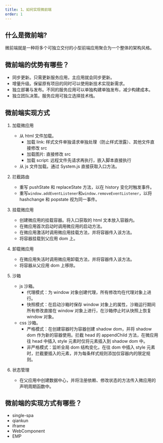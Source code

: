 ```yaml
---
title: 1、如何实现微前端
order: 1
---
```


## 什么是微前端?

微前端就是一种将多个可独立交付的小型前端应用聚合为一个整体的架构风格。

## 微前端的优势有哪些？

- 同步更新。只需更新服务应用，主应用就会同步更新。
- 增量升级。保留原有项目的同时可以使用新技术实现新需求。
- 独立部署与发布。不同的服务应用可以单独构建单独发布，减少构建成本。
- 独立团队决策。服务应用可独立选择技术栈。

## 微前端实现方式

1. 加载微应用

   - 从 html 文件加载。
     - 加载 link: 样式文件单独请求单独处理（防止样式泄露）、其他文件直接修改 src
     - 加载图片: 直接修改 src
     - 加载 script: 远程文件先请求再执行，嵌入脚本直接执行
   - 从 js 文件加载。通过 System.js 直接获取入口方法。

2. 拦截路由

   - 重写 pushState 和 replaceState 方法，以在 history 变化时触发事件。
   - 重写`window.addEventListener`和`window.removeEventListener`，以将 hashchange 和 popstate 视为同一事件。

3. 挂载微应用

   - 创建微应用的挂载容器。将入口获取的 html 文本放入容器内。
   - 在微应用首次启动时调用微应用的启动方法。
   - 在微应用激活时调用微应用挂载方法，并将容器传入该方法。
   - 将容器挂载到父应用 dom 上。

4. 卸载微应用

   - 在微应用失活时调用微应用卸载方法，并将容器传入该方法。
   - 将容器从父应用 dom 上移除。

5. 沙箱

   - js 沙箱。
     - 代理模式：为 window 对象创建代理，所有修改均在代理对象上进行。
     - 快照模式：在启动沙箱时保存 window 对象上的属性，沙箱运行期间所有修改直接在 window 对象上进行，在沙箱停止时从快照上恢复 window 对象。
   - css 沙箱。
     - 严格模式：在创建容器时为容器创建 shadow dom，并将 shadow dom 作为新的容器使用。拦截 head 的 appendChild 方法，在微应用往 head 中插入 style 元素时仅将元素插入到 shadow dom 中。
     - 非严格模式：监听全局 dom 结构变化，在往 dom 中插入 style 元素时，拦截要插入的元素，并为每条样式规则添加仅容器内的限定规则。

6. 状态管理

   - 在父应用中创建数据中心，并将注册依赖、修改状态的方法传入微应用的声明周期函数中。

## 微前端的实现方式有哪些？

- single-spa
- qiankun
- iframe
- WebComponent
- EMP
